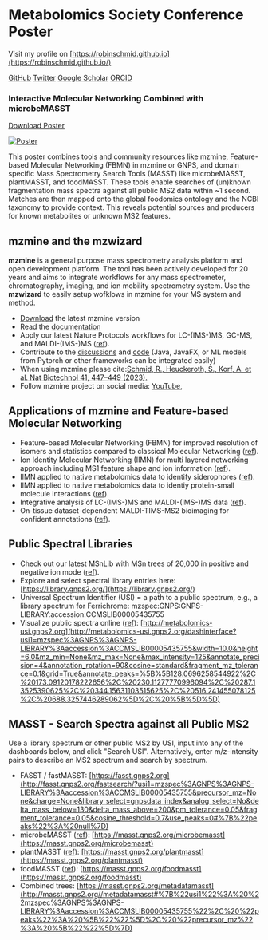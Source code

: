 # Metabolomics Society Conference Poster 

Visit my profile on [https://robinschmid.github.io](https://robinschmid.github.io/)

[GitHub](https://github.com/robinschmid) [Twitter](https://twitter.com/rschmid1789) [Google Scholar](https://scholar.google.com/citations?user=fck2VigAAAAJ&hl=en&oi=ao) [ORCID](https://orcid.org/0000-0003-0922-3887)


### Interactive Molecular Networking Combined with microbeMASST

[Download Poster](2024_robin_schmid_metabolomics_poster.png?raw=true)

<a href="2024_robin_schmid_metabolomics_poster.png?raw=true">![Poster](2024_robin_schmid_metabolomics_poster.png)<a>

This poster combines tools and community resources like mzmine, Feature-based Molecular Networking (FBMN) in mzmine or GNPS, and domain specific Mass Spectrometry Search Tools (MASST) like microbeMASST, plantMASST, and foodMASST. These tools enable searches of (un)known fragmentation mass spectra against all public MS2 data within ~1 second. Matches are then mapped onto the global foodomics ontology and the NCBI taxonomy to provide context. This  reveals potential sources and producers for known metabolites or unknown MS2 features.   



## mzmine and the mzwizard

**mzmine** is a general purpose mass spectrometry analysis platform and open development platform. The tool has been actively developed for 20 years and aims to integrate workflows for any mass spectrometer, chromatography, imaging, and ion mobility spectrometry system. Use the **mzwizard** to easily setup wofklows in mzmine for your MS system and method.      

- [Download](https://github.com/mzmine/mzmine/releases/latest) the latest mzmine version
- Read the [documentation](https://mzmine.github.io/mzmine_documentation/)
- Apply our latest Nature Protocols workflows for LC-(IMS-)MS, GC-MS, and MALDI-(IMS-)MS ([ref](http://dx.doi.org/10.1038/s41596-024-00996-y)). 
- Contribute to the [discussions](https://github.com/mzmine/mzmine/issues) and [code](https://mzmine.github.io/mzmine_documentation/contribute_intellij.html) (Java, JavaFX, or ML models from Pytorch or other frameworks can be integrated easily)
- When using mzmine please cite:[Schmid, R., Heuckeroth, S., Korf, A. et al. Nat Biotechnol 41, 447–449 (2023).](https://www.nature.com/articles/s41587-023-01690-2)
- Follow mzmine project on social media: [YouTube](https://www.youtube.com/@mzmineproject/playlists), 

## Applications of mzmine and Feature-based Molecular Networking

- Feature-based Molecular Networking (FBMN) for improved resolution of isomers and statistics compared to classical Molecular Networking ([ref](http://dx.doi.org/10.1038/s41592-020-0933-6)).
- Ion Identity Molecular Networking (IIMN) for multi layered networking approach including MS1 feature shape and ion information ([ref](http://dx.doi.org/10.1038/s41467-021-23953-9)).
- IIMN applied to native metabolomics data to identify siderophores ([ref](http://dx.doi.org/10.1038/s41557-021-00803-1)).
- IIMN applied to native metabolomics data to identiy protein-small molecule interactions ([ref](http://dx.doi.org/10.1038/s41467-022-32016-6)).
- Integrative analysis of LC-(IMS-)MS and MALDI-(IMS-)MS data ([ref](http://dx.doi.org/10.1038/s41587-023-01690-2)).
- On-tissue dataset-dependent MALDI-TIMS-MS2 bioimaging for confident annotations ([ref](http://dx.doi.org/10.1038/s41467-023-43298-9)).


## Public Spectral Libraries

- Check out our latest MSnLib with MSn trees of 20,000 in positive and negative ion mode ([ref](https://chemrxiv.org/engage/chemrxiv/article-details/663ccc0a91aefa6ce19236c2)). 
- Explore and select spectral library entries here: [https://library.gnps2.org/](https://library.gnps2.org/)
- Universal Spectrum Identifier (USI) = a path to a public spectrum, e.g., a library spectrum for Ferrichrome: mzspec:GNPS:GNPS-LIBRARY:accession:CCMSLIB00005435755
- Visualize public spectra online ([ref](https://www.biorxiv.org/content/10.1101/2020.05.09.086066v2.abstract)): [http://metabolomics-usi.gnps2.org](http://metabolomics-usi.gnps2.org/dashinterface?usi1=mzspec%3AGNPS%3AGNPS-LIBRARY%3Aaccession%3ACCMSLIB00005435755&width=10.0&height=6.0&mz_min=None&mz_max=None&max_intensity=125&annotate_precision=4&annotation_rotation=90&cosine=standard&fragment_mz_tolerance=0.1&grid=True&annotate_peaks=%5B%5B128.0696258544922%2C%20173.09120178222656%2C%20230.11277770996094%2C%20287.13525390625%2C%20344.15631103515625%2C%20516.241455078125%2C%20688.3257446289062%5D%2C%20%5B%5D%5D)

## MASST - Search Spectra against all Public MS2

Use a library spectrum or other public MS2 by USI, input into any of the dashboards below, and click "Search USI". Alternatively, enter m/z-intensity pairs to describe an MS2 spectrum and search by spectrum.

- FASST / fastMASST: [https://fasst.gnps2.org](http://fasst.gnps2.org/fastsearch/?usi1=mzspec%3AGNPS%3AGNPS-LIBRARY%3Aaccession%3ACCMSLIB00005435755&precursor_mz=None&charge=None&library_select=gnpsdata_index&analog_select=No&delta_mass_below=130&delta_mass_above=200&pm_tolerance=0.05&fragment_tolerance=0.05&cosine_threshold=0.7&use_peaks=0#%7B%22peaks%22%3A%20null%7D)
- microbeMASST ([ref](http://dx.doi.org/10.1038/s41564-023-01575-9)): [https://masst.gnps2.org/microbemasst](https://masst.gnps2.org/microbemasst)
- plantMASST ([ref](https://www.ncbi.nlm.nih.gov/pmc/articles/PMC11118438/)): [https://masst.gnps2.org/plantmasst](https://masst.gnps2.org/plantmasst)
- foodMASST ([ref](http://dx.doi.org/10.1038/s41538-022-00137-3)): [https://masst.gnps2.org/foodmasst](https://masst.gnps2.org/foodmasst)
- Combined trees: [https://masst.gnps2.org/metadatamasst](http://masst.gnps2.org//metadatamasst#%7B%22usi1%22%3A%20%22mzspec%3AGNPS%3AGNPS-LIBRARY%3Aaccession%3ACCMSLIB00005435755%22%2C%20%22peaks%22%3A%20%5B%22%22%5D%2C%20%22precursor_mz%22%3A%20%5B%22%22%5D%7D)
